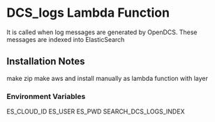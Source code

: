# DCS_logs Lambda Function

It is called when log messages are generated by OpenDCS.
These messages are indexed into ElasticSearch

## Installation Notes
make zip
make aws
and install manually as lambda function with layer

### Environment Variables

ES_CLOUD_ID
ES_USER
ES_PWD
SEARCH_DCS_LOGS_INDEX
